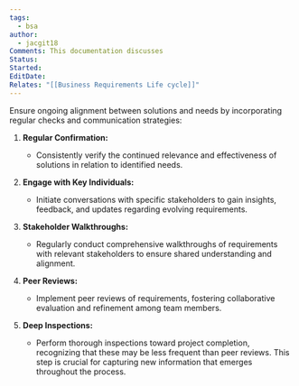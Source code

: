```yaml
---
tags:
  - bsa
author:
  - jacgit18
Comments: This documentation discusses
Status: 
Started: 
EditDate: 
Relates: "[[Business Requirements Life cycle]]"
---
```

Ensure ongoing alignment between solutions and needs by incorporating regular checks and communication strategies:

1. **Regular Confirmation:**
   - Consistently verify the continued relevance and effectiveness of solutions in relation to identified needs.

2. **Engage with Key Individuals:**
   - Initiate conversations with specific stakeholders to gain insights, feedback, and updates regarding evolving requirements.

3. **Stakeholder Walkthroughs:**
   - Regularly conduct comprehensive walkthroughs of requirements with relevant stakeholders to ensure shared understanding and alignment.

4. **Peer Reviews:**
   - Implement peer reviews of requirements, fostering collaborative evaluation and refinement among team members.

5. **Deep Inspections:**
   - Perform thorough inspections toward project completion, recognizing that these may be less frequent than peer reviews. This step is crucial for capturing new information that emerges throughout the process.

